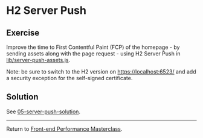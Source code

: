 # H2 Server Push

## Exercise

Improve the time to First Contentful Paint (FCP) of the homepage - by sending assets along with the page request - using H2 Server Push in [lib/server-push-assets.js](lib/server-push-assets.js).

Note: be sure to switch to the H2 version on [https://localhost:6523/](https://localhost:6523/) and add a security exception for the self-signed certificate.

## Solution

See [05-server-push-solution](https://github.com/voorhoede/performance-masterclass-2017-10/tree/05-server-push-solution).

---

Return to [Front-end Performance Masterclass](https://github.com/voorhoede/performance-masterclass-2017-10).